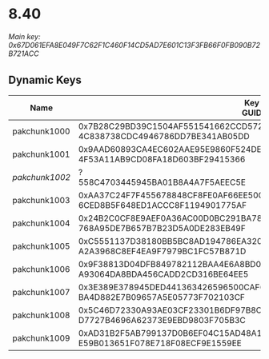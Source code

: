 # 8.40

###### Main key: 0x67D061EFA8E049F7C62F1C460F14CD5AD7E601C13F3FB66F0FB090B72B721ACC

## Dynamic Keys

| Name         | Key<br/>GUID                                                                                            |
|--------------|---------------------------------------------------------------------------------------------------------|
| pakchunk1000 | 0x7B28C29BD39C1504AF551541662CCD57217EF246FD3A5345AEF0F2F1DD500DFA<br/>4C838738CDC4946786DD7BE341AB05DD |
| pakchunk1001 | 0x9AAD60893CA4EC602AAE95E9860F524DEB43427845052E4CD526041CCEEE62A9<br/>4F53A11AB9CD08FA18D603BF29415366 |
| *pakchunk1002* | ?<br/>558C4703445945BA01B8A4A7F5AEEC5E                                                                |
| pakchunk1003 | 0xAA37C24F7F455678848CF8FE0AF66EE50CFC5C71ED7671FC902B15DCFD4E689C<br/>6CED8B5F648ED1ACCC8F1194901775AF |
| pakchunk1004 | 0x24B2C0CF8E9AEF0A36AC00D0BC291BA7821B29EC6BEC9E5B06BE9DEADA129F9D<br/>768A95DE7B657B7B23D5A0DE283EB49F |
| pakchunk1005 | 0xC5551137D38180BB5BC8AD194786EA320B19A4BFD22639485DFD56184A5F77A2<br/>A2A3968C8EF4EA9F7979BC1FC57B871D |
| pakchunk1006 | 0x9F38813D04DFB849782112BAA4E6A8BD0A6A402EA7B0C419153C7E0C483ADAAE<br/>A93064DA8BDA456CADD2CD316BE64EE5 |
| pakchunk1007 | 0x3E389E378945DED441363426596500CAF654695D0EACF18F630AEA353F194AEB<br/>BA4D882E7B09657A5E05773F702103CF |
| pakchunk1008 | 0x5C46D72330A93AE03CF23301B6DF97B8CB7E35A3885A5BDFA56F61EE2FDD1653<br/>D7727B4696A62373E9EBD9803F705B3C |
| pakchunk1009 | 0xAD31B2F5AB799137D0B6EF04C15AD48A17F3B8DF2F9053E5DD73721AFA9B657E<br/>E59B013651F078E718F08ECF9E1559EE |
